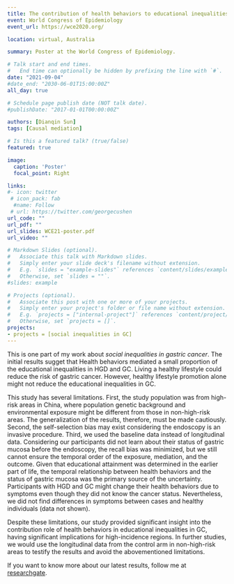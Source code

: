 ```yaml
---
title: The contribution of health behaviors to educational inequalities in gastric high-grade dysplasia and gastric cancer
event: World Congress of Epidemiology
event_url: https://wce2020.org/

location: virtual, Australia

summary: Poster at the World Congress of Epidemiology.

# Talk start and end times.
#   End time can optionally be hidden by prefixing the line with `#`.
date: "2021-09-04"
#date_end: "2030-06-01T15:00:00Z"
all_day: true

# Schedule page publish date (NOT talk date).
#publishDate: "2017-01-01T00:00:00Z"

authors: [Dianqin Sun]
tags: [Causal mediation]

# Is this a featured talk? (true/false)
featured: true

image:
  caption: 'Poster'
  focal_point: Right

links:
#- icon: twitter
 # icon_pack: fab
  #name: Follow
 # url: https://twitter.com/georgecushen
url_code: ""
url_pdf: ""
url_slides: WCE21-poster.pdf
url_video: ""

# Markdown Slides (optional).
#   Associate this talk with Markdown slides.
#   Simply enter your slide deck's filename without extension.
#   E.g. `slides = "example-slides"` references `content/slides/example-slides.md`.
#   Otherwise, set `slides = ""`.
#slides: example

# Projects (optional).
#   Associate this post with one or more of your projects.
#   Simply enter your project's folder or file name without extension.
#   E.g. `projects = ["internal-project"]` references `content/project/deep-learning/index.md`.
#   Otherwise, set `projects = []`.
projects:
- projects = [social inequalities in GC]
---
```

This is one part of my work about *social inequalities in gastric cancer*. The initial results sugget that Health behaviors mediated a small proportion of the educational inequalities in HGD and GC. Living a healthy lifestyle could reduce the risk of gastric cancer. However, healthy lifestyle promotion alone might not reduce the educational inequalities in GC.

This study has several limitations. First, the study population was from high-risk areas in China, where population genetic background and environmental exposure might be different from those in non-high-risk areas. The generalization of the results, therefore, must be made cautiously. Second, the self-selection bias may exist considering the endoscopy is an invasive procedure. Third, we used the baseline data instead of longitudinal data. Considering our participants did not learn about their status of gastric mucosa before the endoscopy, the recall bias was minimized, but we still cannot ensure the temporal order of the exposure, mediation, and the outcome. Given that educational attainment was determined in the earlier part of life, the temporal relationship between health behaviors and the status of gastric mucosa was the primary source of the uncertainty. Participants with HGD and GC might change their health behaviors due to symptoms even though they did not know the cancer status. Nevertheless, we did not find differences in symptoms between cases and healthy individuals (data not shown). 

Despite these limitations, our study provided significant insight into the contribution role of health behaviors in educational inequalities in GC, having significant implications for high-incidence regions. In further studies, we would use the longitudinal data from the control arm in non-high-risk areas to testify the results and avoid the abovementioned limitations.

If you want to know more about our latest results, follow me at [researchgate](https://www.researchgate.net/profile/Dianqin-Sun).


